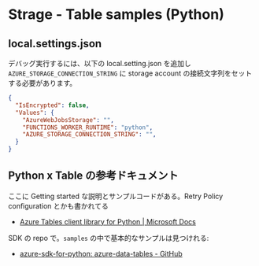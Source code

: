 # Strage - Table samples (Python)

## local.settings.json

デバッグ実行するには、以下の local.setting.json を追加し `AZURE_STORAGE_CONNECTION_STRING` に storage account の接続文字列をセットする必要があります。

```json
{
  "IsEncrypted": false,
  "Values": {
    "AzureWebJobsStorage": "",
    "FUNCTIONS_WORKER_RUNTIME": "python",
    "AZURE_STORAGE_CONNECTION_STRING": "",
  }
}
```

## Python x Table の参考ドキュメント

ここに Getting started な説明とサンプルコードがある。Retry Policy configuration とかも書かれてる

- [Azure Tables client library for Python | Microsoft Docs](https://docs.microsoft.com/en-us/python/api/overview/azure/data-tables-readme?view=azure-python)


SDK の repo で。`samples` の中で基本的なサンプルは見つけれる:

- [azure-sdk-for-python: azure-data-tables - GitHub](https://github.com/Azure/azure-sdk-for-python/tree/main/sdk/tables/azure-data-tables)

  
